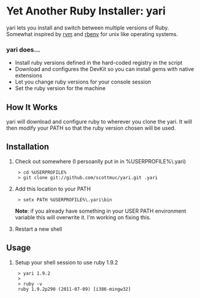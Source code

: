 # Yet Another Ruby Installer: yari

yari lets you install and switch between multiple versions of Ruby. Somewhat
inspired by [rvm](http://beginrescueend.com/) and [rbenv](https://github.com/sstephenson/rbenv) 
for unix like operating systems.

### yari does...

* Install ruby versions defined in the hard-coded registry in the script
* Download and configures the DevKit so you can install gems with native extensions
* Let you change ruby versions for your console session 
* Set the ruby version for the machine

## How It Works

yari will download and configure ruby to wherever you clone the yari. It will then modify
your PATH so that the ruby version chosen will be used. 

## Installation

1. Check out somewhere (I persoanlly put in in %USERPROFILE%\\.yari)

        > cd %USERPROFILE%
        > git clone git://github.com/scottmuc/yari.git .yari

2. Add this location to your PATH

        > setx PATH %USERPROFILE%\.yari\bin

   **Note**: if you already have something in your USER PATH environment variable
   this will overwrite it. I'm working on fixing this.

3. Restart a new shell

## Usage

1. Setup your shell session to use ruby 1.9.2

        > yari 1.9.2
        >
        > ruby -v
        ruby 1.9.2p290 (2011-07-09) [i386-mingw32]

